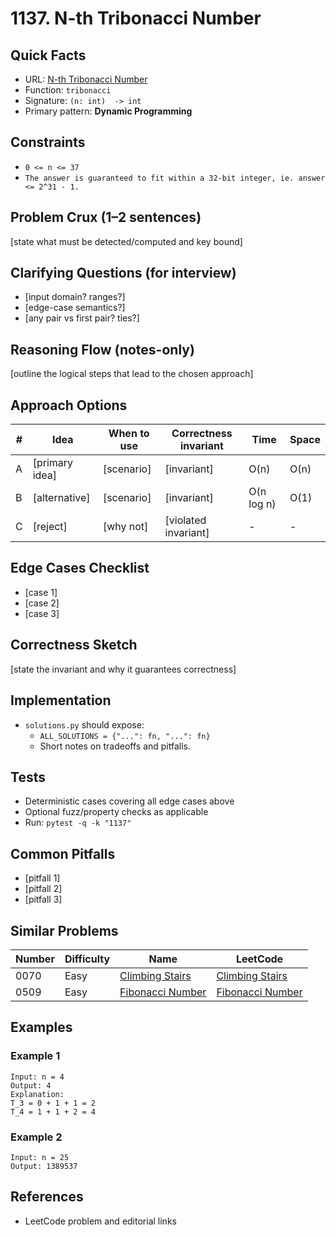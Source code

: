 # 1137. N-th Tribonacci Number

## Quick Facts

- URL: [N-th Tribonacci Number](https://leetcode.com/problems/n-th-tribonacci-number/)
- Function: `tribonacci`
- Signature: `(n: int)  -> int`
- Primary pattern: **Dynamic Programming**

## Constraints

- `0 <= n <= 37`
- `The answer is guaranteed to fit within a 32-bit integer, ie. answer <= 2^31 - 1.`

## Problem Crux (1–2 sentences)

[state what must be detected/computed and key bound]

## Clarifying Questions (for interview)

- [input domain? ranges?]
- [edge-case semantics?]
- [any pair vs first pair? ties?]

## Reasoning Flow (notes-only)

[outline the logical steps that lead to the chosen approach]

## Approach Options

| # | Idea | When to use | Correctness invariant | Time | Space |
|---|------|-------------|-----------------------|------|-------|
| A | [primary idea] | [scenario] | [invariant] | O(n) | O(n) |
| B | [alternative] | [scenario] | [invariant] | O(n log n) | O(1) |
| C | [reject] | [why not] | [violated invariant] | - | - |

## Edge Cases Checklist

- [case 1]
- [case 2]
- [case 3]

## Correctness Sketch

[state the invariant and why it guarantees correctness]

## Implementation

- `solutions.py` should expose:
  - `ALL_SOLUTIONS = {"...": fn, "...": fn}`
  - Short notes on tradeoffs and pitfalls.

## Tests

- Deterministic cases covering all edge cases above
- Optional fuzz/property checks as applicable
- Run: `pytest -q -k "1137"`

## Common Pitfalls

- [pitfall 1]
- [pitfall 2]
- [pitfall 3]

## Similar Problems

| Number | Difficulty | Name | LeetCode |
|---|---|---|---|
| 0070 | Easy | [Climbing Stairs](../0070-climbing-stairs/readme.md) | [Climbing Stairs](https://leetcode.com/problems/climbing-stairs/) |
| 0509 | Easy | [Fibonacci Number](../0509-fibonacci-number/readme.md) | [Fibonacci Number](https://leetcode.com/problems/fibonacci-number/) |

## Examples

### Example 1

```text
Input: n = 4
Output: 4
Explanation:
T_3 = 0 + 1 + 1 = 2
T_4 = 1 + 1 + 2 = 4
```

### Example 2

```text
Input: n = 25
Output: 1389537
```

## References

- LeetCode problem and editorial links
